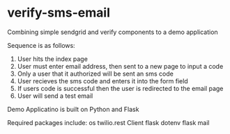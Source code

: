 # verify-sms-email

Combining simple sendgrid and verify components to a demo application

Sequence is as follows:
1. User hits the index page
2. User must enter email address, then sent to a new page to input a code
3. Only a user that it authorized will be sent an sms code
4. User recieves the sms code and enters it into the form field
5. If users code is successful then the user is redirected to the email page
6. User will send a test email

Demo Applicatino is built on Python and Flask

Required packages include:
os
twilio.rest Client
flask
dotenv
flask mail


